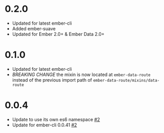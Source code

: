 # 0.2.0

* Updated for latest ember-cli
* Added ember-suave
* Updated for Ember 2.0+ & Ember Data 2.0+

# 0.1.0

* Updated for latest ember-cli
* *BREAKING CHANGE* the mixin is now located at `ember-data-route`
  instead of the previous import path of
`ember-data-route/mixins/data-route`

# 0.0.4

* Update to use its own es6 namespace [#2](https://github.com/dockyard/ember-data-route/pull/2)
* Update for ember-cli 0.0.41 [#2](https://github.com/dockyard/ember-data-route/pull/2)
